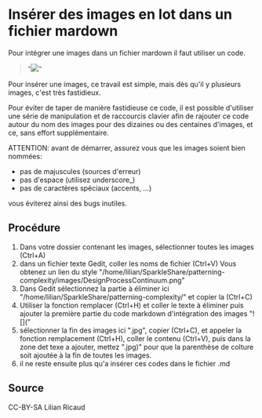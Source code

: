 # Insérer des images en lot dans un fichier mardown

Pour intégrer une images dans un fichier mardown il faut utiliser un code.

> "![](nom_de_l_image.extension)"

Pour insérer une images, ce travail est simple, mais dès qu'il y plusieurs images, c'est très fastidieux.

Pour éviter de taper de manière fastidieuse ce code, il est possible d'utiliser une série de manipulation et de raccourcis clavier afin de rajouter ce code autour du nom des images pour des dizaines ou des centaines d'images, et ce, sans effort supplémentaire.

ATTENTION: avant de démarrer, assurez vous que les images soient bien nommées:
- pas de majuscules (sources d'erreur)
- pas d'espace (utilisez underscore_)
- pas de caractères spéciaux (accents, ...)

vous éviterez ainsi des bugs inutiles.

## Procédure

1. Dans votre dossier contenant les images, sélectionner toutes les images (Ctrl+A)
2. dans un fichier texte Gedit, coller les noms de fichier (Ctrl+V)
Vous obtenez un lien du style "/home/lilian/SparkleShare/patterning-complexity/images/DesignProcessContinuum.png"
3. Dans Gedit sélectionnez la partie à éliminer ici "/home/lilian/SparkleShare/patterning-complexity/" et copier la (Ctrl+C)
4. Utiliser la fonction remplacer (Ctrl+H) et coller le texte à éliminer puis ajouter la première partie du code markdown d'intégration des images "![](" 
5. sélectionner la fin des images ici ".jpg", copier (Ctrl+C), et appeler la fonction remplacement (Ctrl+H), coller le contenu (Ctrl+V), puis dans la zone det texe a ajouter, mettez ".jpg)" pour que la parenthèse de colture soit ajoutée à la fin de toutes les images.
6. il ne reste ensuite plus qu'a insérer ces codes dans le fichier .md


## Source
CC-BY-SA
Lilian Ricaud 


